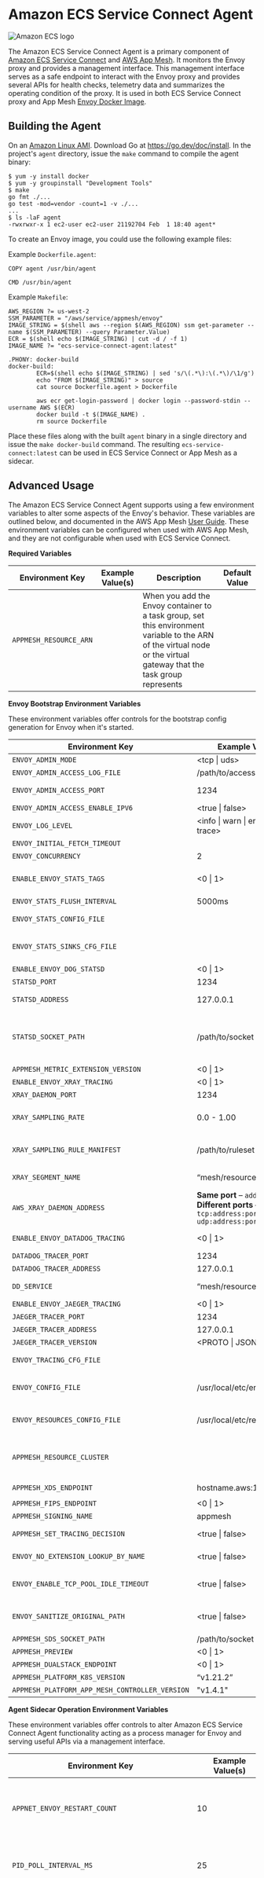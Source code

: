 # Amazon ECS Service Connect Agent

![Amazon ECS logo](doc/ecs.png "Amazon AWS ECS")

The Amazon ECS Service Connect Agent is a primary component of [Amazon ECS Service Connect](https://docs.aws.amazon.com/AmazonECS/latest/developerguide/service-connect.html) and [AWS App Mesh](https://aws.amazon.com/app-mesh/). It monitors the Envoy proxy and provides a management interface. This management interface serves as a safe endpoint to interact with the Envoy proxy and provides several APIs for health checks, telemetry data and summarizes the operating condition of the proxy. It is used in both ECS Service Connect proxy and App Mesh [Envoy Docker Image](https://docs.aws.amazon.com/app-mesh/latest/userguide/envoy.html).


## Building the Agent

On an [Amazon Linux AMI](https://aws.amazon.com/amazon-linux-ami/). Download Go at https://go.dev/doc/install. In the project's `agent` directory, issue the `make` command to compile the agent binary:

```
$ yum -y install docker
$ yum -y groupinstall "Development Tools"
$ make
go fmt ./...
go test -mod=vendor -count=1 -v ./...
...
$ ls -laF agent
-rwxrwxr-x 1 ec2-user ec2-user 21192704 Feb  1 18:40 agent*
```


To create an Envoy image, you could use the following example files:

Example `Dockerfile.agent`:

```
COPY agent /usr/bin/agent

CMD /usr/bin/agent
```

Example `Makefile`:

```
AWS_REGION ?= us-west-2
SSM_PARAMETER = "/aws/service/appmesh/envoy"
IMAGE_STRING = $(shell aws --region $(AWS_REGION) ssm get-parameter --name $(SSM_PARAMETER) --query Parameter.Value)
ECR = $(shell echo $(IMAGE_STRING) | cut -d / -f 1)
IMAGE_NAME ?= "ecs-service-connect-agent:latest"

.PHONY: docker-build
docker-build:
        ECR=$(shell echo $(IMAGE_STRING) | sed 's/\(.*\):\(.*\)/\1/g')
        echo "FROM $(IMAGE_STRING)" > source
        cat source Dockerfile.agent > Dockerfile

        aws ecr get-login-password | docker login --password-stdin --username AWS $(ECR)
        docker build -t $(IMAGE_NAME) .
        rm source Dockerfile
```

Place these files along with the built `agent` binary in a single directory and issue the `make docker-build` command. The resulting `ecs-service-connect:latest` can be used in ECS Service Connect or App Mesh as a sidecar.

## Advanced Usage

The Amazon ECS Service Connect Agent supports using a few environment variables to alter some aspects of the Envoy's behavior. These variables are outlined below, and documented in the AWS App Mesh [User Guide](https://docs.aws.amazon.com/app-mesh/latest/userguide/envoy-config.html). These environment variables can be configured when used with AWS App Mesh, and they are not configurable when used with ECS Service Connect.




**Required Variables**

|Environment Key	|Example Value(s)	|Description	|Default Value	|
|---	|---	|---	|---	|
|`APPMESH_RESOURCE_ARN`	|	|When you add the Envoy container to a task group, set this environment variable to the ARN of the virtual node or the virtual gateway that the task group represents	|	|


**Envoy Bootstrap Environment Variables**

These environment variables offer controls for the bootstrap config generation for Envoy when it's started.

|Environment Key	|Example Value(s)	|Description	|Default Value	|
|---	|---	|---	|---	|
|`ENVOY_ADMIN_MODE`	| <tcp &#124; uds>	| Specify whether to bind Envoy's admin interface to a tcp address or a unix socket.	| tcp	|
|`ENVOY_ADMIN_ACCESS_LOG_FILE`	|/path/to/access.log	|Log file for the Envoy admin access service	|/var/log/envoy_admin_access.log	|
|`ENVOY_ADMIN_ACCESS_PORT`	|1234	|Port where Envoy admin access is reachable and also to override the default port through which Amazon ECS Service Connect Agent is connecting to envoy 	|9901	|
|`ENVOY_ADMIN_ACCESS_ENABLE_IPV6`	|<true &#124; false>	|Determines if the Envoy will listen for IPv6 traffic on the admin interface 	|false	|
|`ENVOY_LOG_LEVEL`	|<info &#124; warn &#124; error &#124; debug &#124; trace>	|Envoy Log Level	|info	|
|`ENVOY_INITIAL_FETCH_TIMEOUT`	|	|Length of time Envoy will wait for an initial config response	|0	|
|`ENVOY_CONCURRENCY`  | 2 | number of concurrent processes for Envoy |-1 |
|`ENABLE_ENVOY_STATS_TAGS`	|<0 &#124; 1>	|Enables the use of App Mesh defined tags `appmesh.mesh` and `appmesh.virtual_node`. For more information, see [config.metrics.v3.TagSpecifier](https://www.envoyproxy.io/docs/envoy/latest/api-v3/config/metrics/v3/stats.proto#config-metrics-v3-tagspecifier) in the Envoy documentation. To enable, set the value to 1. |   |
|`ENVOY_STATS_FLUSH_INTERVAL`  | 5000ms | Sets optional duration between flushes to configured stats sinks. (unit: Duration) | 5000ms |
|`ENVOY_STATS_CONFIG_FILE`	|	|Stats config file (see: https://www.envoyproxy.io/docs/envoy/latest/intro/arch_overview/observability/statistics).	|	|
|`ENVOY_STATS_SINKS_CFG_FILE`	|	|Specify a file path in the Envoy container file system to override the default configuration with your own. For more information, see [config.metrics.v3.StatsSink](https://www.envoyproxy.io/docs/envoy/latest/api-v3/config/metrics/v3/stats.proto#config-metrics-v3-statssink) in the Envoy documentation.	|	|
|`ENABLE_ENVOY_DOG_STATSD`	|<0 &#124; 1>	|Enables DogStatsD stats using `127.0.0.1:8125` as the default daemon endpoint	|0	|
|`STATSD_PORT`	|1234	|Specify a port value to override the default DogStatsD daemon port	|8125	|
|`STATSD_ADDRESS`	|127.0.0.1	|Specify an IP address value to override the default DogStatsD daemon IP address.  This variable can only be used with version `1.15.0` or later of the Envoy image.	|127.0.0.1	|
|`STATSD_SOCKET_PATH`	|/path/to/socket	|Specify a unix domain socket for the DogStatsD daemon. If this variable is not specified, and if DogStatsD is enabled, then this value defaults to the DogStatsD daemon IP address port of `127.0.0.1:8125`. If the `ENVOY_STATS_SINKS_CFG_FILE` variable is specified containing a stats sinks configuration, it will override all of the DogStatsD variables. This variable is supported with Envoy image version `v1.19.1.0-prod` or late	|	|
|`APPMESH_METRIC_EXTENSION_VERSION`	|<0 &#124; 1>	|Enables the App Mesh metrics extension	|	|
|`ENABLE_ENVOY_XRAY_TRACING`	|<0 &#124; 1>	|Enables X-Ray tracing using 127.0.0.1:2000 as the default daemon endpoint	|	|
|`XRAY_DAEMON_PORT`	|1234	|Overrides the X-Ray daemon port	|2000	|
|`XRAY_SAMPLING_RATE`	|0.0 - 1.00	|Override the default sampling rate of 0.05 (5%) for AWS X-Ray tracer. The value should be specified as a decimal between 0 and 1.00 (100%). This will be overridden if `XRAY_SAMPLING_RULE_MANIFEST` is specified	|	|
|`XRAY_SAMPLING_RULE_MANIFEST`	|/path/to/ruleset	|Specify a file path in the Envoy container file system to configure the localized custom sampling rules for the X-Ray tracer. For more information, see [Sampling rules](https://docs.aws.amazon.com/xray/latest/devguide/xray-sdk-go-configuration.html#xray-sdk-go-configuration-sampling) in the *AWS X-Ray Developer Guide*	|	|
|`XRAY_SEGMENT_NAME`	|“mesh/resourceName”	|Specify a segment name for traces to override the default X-Ray segment name. This variable is supported with Envoy image version `v1.23.0.0-prod` or later.	|`meshName`/`virtualNodeName`	|
|`AWS_XRAY_DAEMON_ADDRESS`  | **Same port** – `address:port`; **Different ports** – `tcp:address:port udp:address:port` | Set the host and port of the X-Ray daemon listener. Use this variable if you have configured the daemon to [listen on a different port](https://docs.aws.amazon.com/xray/latest/devguide/xray-daemon-configuration.html) or if it is running on a different host. | By default, the SDK uses `127.0.0.1:2000` for both trace data (UDP) and sampling (TCP) |
|`ENABLE_ENVOY_DATADOG_TRACING`	|<0 &#124; 1>	|Enables Datadog trace collection using `127.0.0.1:8126` as the default Datadog agent endpoint. To enable, set the value to `1`	|0	|
|`DATADOG_TRACER_PORT`	|1234	|Specify a port value to override the default Datadog agent port	|8126	|
|`DATADOG_TRACER_ADDRESS`	|127.0.0.1	|Specify an IP address to override the default Datadog agent address	|127.0.0.1	|
|`DD_SERVICE`	|“mesh/resourceName”	|Specify a service name for traces to override the default Datadog service name. This variable is supported with Envoy image version `v1.18.3.0-prod` or later.	|`envoy-meshName`/`virtualNodeName`	|
|`ENABLE_ENVOY_JAEGER_TRACING`	|<0 &#124; 1>	|Enables Jaeger trace collection using `127.0.0.1:9411` as the default Jaeger endpoint	|0	|
|`JAEGER_TRACER_PORT`	|1234	|Specify a port value to override the default Jaeger port	|9411	|
|`JAEGER_TRACER_ADDRESS`	|127.0.0.1	|Specify an IP address to override the default Jaeger address	|127.0.0.1	|
|`JAEGER_TRACER_VERSION`	|<PROTO &#124; JSON>	|Specify whether the collector needs traces in `JSON` or `PROTO` endoded format	|PROTO	|
|`ENVOY_TRACING_CFG_FILE`	|	|Tracing configuration file (see: https://www.envoyproxy.io/docs/envoy/latest/intro/arch_overview/observability/tracing).	|	|
|`ENVOY_CONFIG_FILE`	|/usr/local/etc/envoy.yaml	|Location of an alternative Envoy configuration file. If it is provided, a full and valid config file must be provided to the container. If this is not provided the Agent generates the config file.	|	|
|`ENVOY_RESOURCES_CONFIG_FILE`	|/usr/local/etc/resources.yaml	|Location for providing additional resources to be applied on the bootstrap configuration file.  If this is specified the Agent will concatenate the resources with the default resources that are generated.	|	|
|`APPMESH_RESOURCE_CLUSTER`	|	|By default App Mesh uses the name of the resource you specified in `APPMESH_RESOURCE_ARN` when Envoy is referring to itself in metrics and traces. You can override this behavior by setting the `APPMESH_RESOURCE_CLUSTER` environment variable with your own name. This variable can only be used with version `1.15.0` or later of the Envoy image.	|	|
|`APPMESH_XDS_ENDPOINT`	|hostname.aws:1234	|Envoy's configuration endpoint with port	| `appmesh-envoy-management.$AWS_REGION.amazonaws.com:443`	|
|`APPMESH_FIPS_ENDPOINT`  | <0 &#124; 1>	|Enables the App Mesh FIPS Endpoint.	|	|
|`APPMESH_SIGNING_NAME`  | appmesh | The service signing name for Aws request signing filter. | appmesh |
|`APPMESH_SET_TRACING_DECISION`	|<true &#124; false>	|Controls whether Envoy modifies the `x-request-id` header appearing in a request from a client	|TRUE	|
|`ENVOY_NO_EXTENSION_LOOKUP_BY_NAME`	|<true &#124; false>	|Controls whether Envoy needs type URL to lookup extensions regardless of the name field. If the type URL is missing it will reject (NACK) the configuration	|true	|
|`ENVOY_ENABLE_TCP_POOL_IDLE_TIMEOUT`	|<true &#124; false>	|Controls whether the `idle_timeout` protocol options feature is enabled for TCP upstreams. If not configured the default `idle_timeout` is 10 minutes. Set this environment variable to `false` to disable `idle_timeout` option.	|true	|
|`ENVOY_SANITIZE_ORIGINAL_PATH`	|<true &#124; false>	|Controls whether to sanitize `x-envoy-original-path` coming from an untrusted users. Set this environment variable to `false` to not sanitize `x-envoy-original-path` header coming from untrusted users.	|true	|
|`APPMESH_SDS_SOCKET_PATH`	|/path/to/socket	|Unix Domain Socket for SDS Based TLS.	|	|
|`APPMESH_PREVIEW`	|<0 &#124; 1>	|Enables the App Mesh Preview Endpoint	|	|
|`APPMESH_DUALSTACK_ENDPOINT`	|<0 &#124; 1>	|Enables the App Mesh Dual-Stack Endpoint	|	|
|`APPMESH_PLATFORM_K8S_VERSION`	|“v1.21.2”	|For Envoy running on K8s, K8s platform version injected by App Mesh Controller	|	|
|`APPMESH_PLATFORM_APP_MESH_CONTROLLER_VERSION`	|"v1.4.1"	|For Envoy running on K8s, app mesh controller version injected by App Mesh Controller	|	|

**Agent Sidecar Operation Environment Variables**

These environment variables offer controls to alter Amazon ECS Service Connect Agent functionality acting as a process manager for Envoy and serving useful APIs via a management interface.

|Environment Key	|Example Value(s)	|Description	|Default Value	|
|---	|---	|---	|---	|
|`APPNET_ENVOY_RESTART_COUNT`	|10	|The number of times the Agent will restart Envoy within a running task	|0	|
|`PID_POLL_INTERVAL_MS`	|25	|The interval at which the Envoy process’ state is checked	|100	|
|`LISTENER_DRAIN_WAIT_TIME_S`	|1	|Controls the time Envoy waits for active connections to gracefully close before the process exits	|20	|
|`APPNET_AGENT_ADMIN_MODE`  | <tcp &#124; uds> | Starts Agent's management interface server and binds it to either a tcp address or a unix socket. |  |
|`APPNET_AGENT_HTTP_PORT`  |1234  |Specify a port to be used for binding Agent's management interface in tcp mode. Ensure port value is > 1024 if uid != 0.  Ensure port is less than 65535 | 9902  |
|`APPNET_AGENT_HTTP_BIND_ADDRESS` |127.0.0.1	|Specify an IP address to override the default Amazon ECS Service Connect Agent Management interface address in tcp mode.	|[::]	|
|`APPNET_AGENT_ADMIN_UDS_PATH` |/path/to/socket |Specify unix domain socket path for Amazon ECS Service Connect agent management interface in uds mode. |/var/run/ecs/appnet_admin.sock   |
|`APPNET_AGENT_LOGGING_RESET_TIMEOUT` |300 |Length of time agent will wait for log level to be reset after it is updated via `/enableLogging` endpoint (unit: s)  | 300  |
|`APPNET_ENVOY_LOG_DESTINATION` |stdout/stderr |Location of log file of the agent. If this variable is set to a file, the log won't be printed to stdour/stderr. If this variable is not set or is set to an empty string, the default value will be applied.   |stdout/stderr   |
|`APPNET_ENVOY_LOG_NAME` |appnet_envoy.log |The name of Log file of the agent  |appnet_envoy.log   |
|`APPNET_AGENT_MAX_LOG_FILE_SIZE` |1.0 |The max size of log file of the agent (unit: MB)  |1.0   |
|`APPNET_AGENT_MAX_RETENTION_COUNT` |3 |The max number of log files of the agent  |5   |
|`HC_POLL_INTERVAL_MS` |2000 |The interval at which the agent health checks envoy (unit: ms)  | 10000   |
|`HC_DISCONNECTED_TIMEOUT_S`  | 3600 | Timeout after which a continued disconnection from management server would result in failing orchestrator health checks (unit: s) | 604800 |
|`APPNET_AGENT_POLL_ENVOY_READINESS_INTERVAL_S` |5 | Specified by the controller when running on EKS, this specifies the interval of non-daemon envoy health checks by agent. (second) |5   |
|`APPNET_AGENT_POLL_ENVOY_READINESS_TIMEOUT_S` |180 |The timeout of non-daemon envoy health check (second) |180   |
|`ENABLE_STATS_SNAPSHOT`  | <true &#124; false> | Specify whether the agent should take periodic snapshot of emitted stats and compute a timed delta. | false |

**Agent Relay Mode Operation Environment Variables**

These environment variables offer controls to alter the agent functionality when running in the Relay mode. The relay runs one per container instance and proxies xDS connections/requests from all the Amazon ECS Service Connect Agent containers running on the host to the control plane management server. It uses a static bootstrap config file stored in the `agent/resources/bootstrap_configs` directory.

|Environment Key	|Example Value(s)	|Description	|Default Value	|
|---	|---	|---	|---	|
|`APPNET_ENABLE_RELAY_MODE_FOR_XDS` |<0 &#124; 1> |Enables relay mode for the agent to be run on the container instance. If set as 1, Envoy would be bootstrapped with the static config present in the image and act as a relay for all communication between the agent containers on the instance and the management server. |0   |
|`APPNET_MANAGEMENT_DOMAIN_NAME` |hostname.aws.api | Management service endpoint domain name for relay bootstrap config generation. |ecs-sc.$AWS_REGION.aws.api  |
|`APPNET_MANAGEMENT_PORT` |1234 | Management service endpoint port for relay bootstrap config generation. |443  |
|`APPNET_RELAY_LISTENER_UDS_PATH` |/path/to/socket |Specify unix domain socket path for xDS Relay listener to serve control plane requests from the Amazon ECS Service Connect Agent. | `/tmp/relay_xds.sock` |
|`RELAY_STREAM_IDLE_TIMEOUT`  | 2000s | Timeout value for connection between the agent in relay mode and the management server. | 2400s |
|`RELAY_BUFFER_LIMIT_BYTES`  | 10485760 | Allows for configurable connection buffer limit for agent in relay mode. | 10485760 |

**Management Server Operating Environment Variables**

These environment variables are used to pass operating platform/environment information to the management server for control plane operations and dynamic configuration generation.

|Environment Key	|Example Value(s)	|Description	|Default Value	|
|---	|---	|---	|---	|
|`ECS_CONTAINER_INSTANCE_ARN`  | `arn:aws:ecs:region:aws_account_id:container-instance/cluster-name/container-instance-id` | When set, used to send ECS container instance Arn information to management server for authorization purposes. |  |
|`APPMESH_PLATFORM_K8S_POD_UID`  | `arn:aws:ecs:region:aws_account_id:container-instance/cluster-name/container-instance-id` | For Envoy running on K8s, Pod UID injected by App Mesh Controller. |  |
|`APPNET_CONTAINER_IP_MAPPING`  | `{"App1":"172.10.1.1","App2":"172.10.1.2"}` | Specifies address mapping of application container as set by ECS agent in ECS Service Connect. |  |
|`APPNET_LISTENER_PORT_MAPPING`  | `{"Listener1":15000,"Listener2":15001}` | Specifies port mapping for each application port as set by ECS agent in ECS Service Connect. |  |

### Deprecated

* `APPMESH_RESOURCE_NAME`
* `APPMESH_VIRTUAL_NODE_NAME`

### Management APIs

The Amazon ECS Service Connect Agent offers a local management interface when `APPNET_AGENT_ADMIN_MODE` is set. Following are the supported queries:

* `GET /status`: Returns Envoy operating information such as its connectivity state, restarts count, connection with control plane, health check, etc.
* `POST /drain_listeners`: Drains all inbound Envoy listeners.
* `POST /enableLogging?level=<desired_level>`: Change Envoy logging level across all loggers. The change is automatically reset after a duration configurable using `APPNET_AGENT_LOGGING_RESET_TIMEOUT` variable.
* `GET /stats/prometheus`: Returns Envoy statistics in Prometheus format.
* `GET /stats/prometheus?usedonly`: Only returns statistics that Envoy has updated.
* `GET /stats/prometheus?filter=metrics_extension`: Filters and returns only the statistics generated by [Metrics Extension](https://docs.aws.amazon.com/app-mesh/latest/userguide/metrics.html#metrics-extension). Can be used in conjunction with `usedonly` parameter.
* `GET /stats/prometheus?usedonly&filter=metrics_extension&delta`: Returns a delta of the statistics computed using the latest snapshot retrieved from Envoy. Requires enabling the snapshotter using `ENABLE_STATS_SNAPSHOT` variable.


## Contributing

Contributions and feedback are welcome! Proposals and pull requests will be considered and responded to. For more information, see the [CONTRIBUTING](CONTRIBUTING.md) file.

If you have a bug/and issue around the behavior of the Amazon ECS Service Connect Agent, please open it here.

If you have a feature request, please open it over at the [AWS Containers Roadmap](https://github.com/aws/containers-roadmap).


## Security

See [CONTRIBUTING](CONTRIBUTING.md#security-issue-notifications) for more information.


## License

This project is licensed under the Apache-2.0 License.
